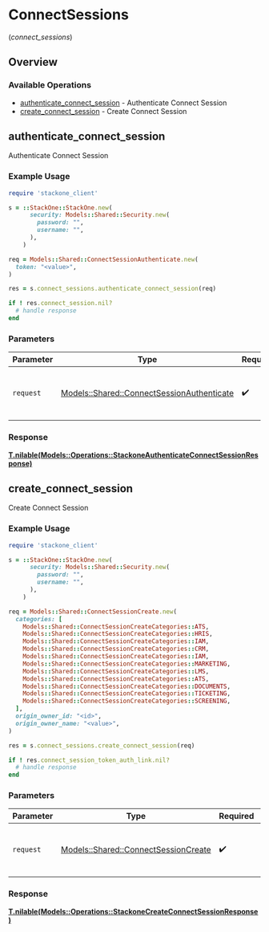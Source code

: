 # ConnectSessions
(*connect_sessions*)

## Overview

### Available Operations

* [authenticate_connect_session](#authenticate_connect_session) - Authenticate Connect Session
* [create_connect_session](#create_connect_session) - Create Connect Session

## authenticate_connect_session

Authenticate Connect Session

### Example Usage

```ruby
require 'stackone_client'

s = ::StackOne::StackOne.new(
      security: Models::Shared::Security.new(
        password: "",
        username: "",
      ),
    )

req = Models::Shared::ConnectSessionAuthenticate.new(
  token: "<value>",
)

res = s.connect_sessions.authenticate_connect_session(req)

if ! res.connect_session.nil?
  # handle response
end

```

### Parameters

| Parameter                                                                                       | Type                                                                                            | Required                                                                                        | Description                                                                                     |
| ----------------------------------------------------------------------------------------------- | ----------------------------------------------------------------------------------------------- | ----------------------------------------------------------------------------------------------- | ----------------------------------------------------------------------------------------------- |
| `request`                                                                                       | [Models::Shared::ConnectSessionAuthenticate](../../models/shared/connectsessionauthenticate.md) | :heavy_check_mark:                                                                              | The request object to use for the request.                                                      |

### Response

**[T.nilable(Models::Operations::StackoneAuthenticateConnectSessionResponse)](../../models/operations/stackoneauthenticateconnectsessionresponse.md)**



## create_connect_session

Create Connect Session

### Example Usage

```ruby
require 'stackone_client'

s = ::StackOne::StackOne.new(
      security: Models::Shared::Security.new(
        password: "",
        username: "",
      ),
    )

req = Models::Shared::ConnectSessionCreate.new(
  categories: [
    Models::Shared::ConnectSessionCreateCategories::ATS,
    Models::Shared::ConnectSessionCreateCategories::HRIS,
    Models::Shared::ConnectSessionCreateCategories::IAM,
    Models::Shared::ConnectSessionCreateCategories::CRM,
    Models::Shared::ConnectSessionCreateCategories::IAM,
    Models::Shared::ConnectSessionCreateCategories::MARKETING,
    Models::Shared::ConnectSessionCreateCategories::LMS,
    Models::Shared::ConnectSessionCreateCategories::ATS,
    Models::Shared::ConnectSessionCreateCategories::DOCUMENTS,
    Models::Shared::ConnectSessionCreateCategories::TICKETING,
    Models::Shared::ConnectSessionCreateCategories::SCREENING,
  ],
  origin_owner_id: "<id>",
  origin_owner_name: "<value>",
)

res = s.connect_sessions.create_connect_session(req)

if ! res.connect_session_token_auth_link.nil?
  # handle response
end

```

### Parameters

| Parameter                                                                           | Type                                                                                | Required                                                                            | Description                                                                         |
| ----------------------------------------------------------------------------------- | ----------------------------------------------------------------------------------- | ----------------------------------------------------------------------------------- | ----------------------------------------------------------------------------------- |
| `request`                                                                           | [Models::Shared::ConnectSessionCreate](../../models/shared/connectsessioncreate.md) | :heavy_check_mark:                                                                  | The request object to use for the request.                                          |

### Response

**[T.nilable(Models::Operations::StackoneCreateConnectSessionResponse)](../../models/operations/stackonecreateconnectsessionresponse.md)**

